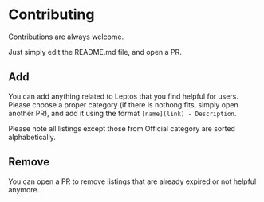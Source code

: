 # Contributing

Contributions are always welcome.

Just simply edit the README.md file, and open a PR.

## Add

You can add anything related to Leptos that you find helpful for users. Please choose a proper category (if there is nothong fits, simply open another PR), and add it using the format `[name](link) - Description`.

Please note all listings except those from Official category are sorted alphabetically.

## Remove

You can open a PR to remove listings that are already expired or not helpful anymore.
